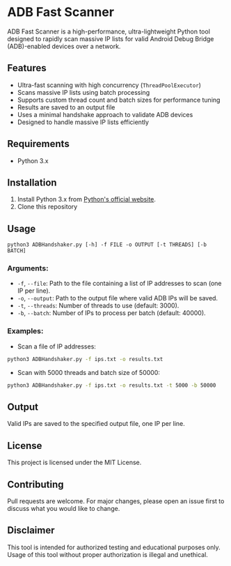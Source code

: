 # ADB Fast Scanner

ADB Fast Scanner is a high-performance, ultra-lightweight Python tool designed to rapidly scan massive IP lists for valid Android Debug Bridge (ADB)-enabled devices over a network.

## Features
- Ultra-fast scanning with high concurrency (`ThreadPoolExecutor`)
- Scans massive IP lists using batch processing
- Supports custom thread count and batch sizes for performance tuning
- Results are saved to an output file
- Uses a minimal handshake approach to validate ADB devices
- Designed to handle massive IP lists efficiently

## Requirements
- Python 3.x

## Installation
1. Install Python 3.x from [Python's official website](https://www.python.org/).
2. Clone this repository

## Usage
```
python3 ADBHandshaker.py [-h] -f FILE -o OUTPUT [-t THREADS] [-b BATCH]
```

### Arguments:
- `-f`, `--file`: Path to the file containing a list of IP addresses to scan (one IP per line).
- `-o`, `--output`: Path to the output file where valid ADB IPs will be saved.
- `-t`, `--threads`: Number of threads to use (default: 3000).
- `-b`, `--batch`: Number of IPs to process per batch (default: 40000).

### Examples:

- Scan a file of IP addresses:
```bash
python3 ADBHandshaker.py -f ips.txt -o results.txt
```

- Scan with 5000 threads and batch size of 50000:
```bash
python3 ADBHandshaker.py -f ips.txt -o results.txt -t 5000 -b 50000
```

## Output
Valid IPs are saved to the specified output file, one IP per line.

## License
This project is licensed under the MIT License.

## Contributing
Pull requests are welcome. For major changes, please open an issue first to discuss what you would like to change.

## Disclaimer
This tool is intended for authorized testing and educational purposes only. Usage of this tool without proper authorization is illegal and unethical.

